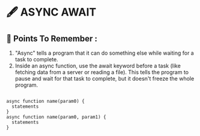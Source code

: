 # 🖋️ ASYNC AWAIT

## 🧠 Points To Remember :
1. "Async" tells a program that it can do something else while waiting for a task to complete.
2. Inside an async function, use the await keyword before a task (like fetching data from a server or reading a file). This tells the program to pause and wait for that task to complete, but it doesn't freeze the whole program.

```

async function name(param0) {
  statements
}
async function name(param0, param1) {
  statements
}

```
